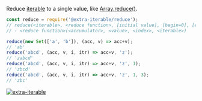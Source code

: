 Reduce [iterable] to a single value, like [Array.reduce()].

```javascript
const reduce = require('@extra-iterable/reduce');
// reduce(<iterable>, <reduce function>, [initial value], [begin=0], [end])
// - <reduce function>(<accumulator>, <value>, <index>, <iterable>)

reduce(new Set(['a', 'b']), (acc, v) => acc+v);
// 'ab'
reduce('abcd', (acc, v, i, itr) => acc+v, 'z');
// 'zabcd'
reduce('abcd', (acc, v, i, itr) => acc+v, 'z', 1);
// 'zbcd'
reduce('abcd', (acc, v, i, itr) => acc+v, 'z', 1, 3);
// 'zbc'
```


[![extra-iterable](https://i.imgur.com/KR83Nzx.jpg)](https://www.npmjs.com/package/extra-iterable)

[iterable]: https://developer.mozilla.org/en-US/docs/Web/JavaScript/Reference/Iteration_protocols
[Array.reduce()]: https://developer.mozilla.org/en-US/docs/Web/JavaScript/Reference/Global_Objects/Array/reduce
